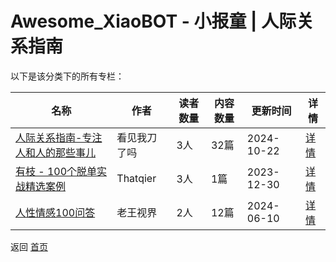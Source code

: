 # Awesome_XiaoBOT - 小报童 | 人际关系指南

以下是该分类下的所有专栏：

| 名称 | 作者 | 读者数量 | 内容数量 | 更新时间 | 详情 |
|------|------|----------|----------|----------|------|
| [人际关系指南-专注人和人的那些事儿](https://xiaobot.net/p/KJWDLM?refer=9c3f1c95-a052-465a-9902-f6d75080262a) | 看见我刀了吗 | 3人 | 32篇 |  2024-10-22 | [详情](data/KJWDLM.md) |
| [有枝 - 100个脱单实战精选案例](https://xiaobot.net/p/youzhi?refer=9c3f1c95-a052-465a-9902-f6d75080262a) | Thatqier | 3人 | 1篇 |  2023-12-30 | [详情](data/youzhi.md) |
| [人性情感100问答](https://xiaobot.net/p/rxqgwd100?refer=9c3f1c95-a052-465a-9902-f6d75080262a) | 老王视界 | 2人 | 12篇 |  2024-06-10 | [详情](data/rxqgwd100.md) |


返回 [首页](../README.md)

